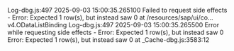 Log-dbg.js:497 2025-09-03 15:00:35.265100 Failed to request side effects - Error: Expected 1 row(s), but instead saw 0
    at /resources/sap/ui/co…v4.ODataListBinding
Log-dbg.js:497 2025-09-03 15:00:35.265500 Error while requesting side effects - Error: Expected 1 row(s), but instead saw 0  
 Error: Expected 1 row(s), but instead saw 0
    at _Cache-dbg.js:3583:12

﻿
